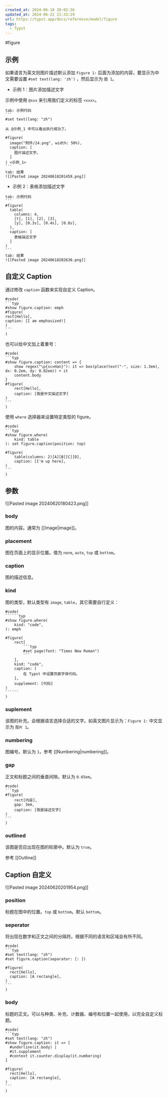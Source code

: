 ```yaml
---
created_at: 2024-06-18 20:02:36
updated_at: 2024-06-22 21:33:29
url: https://typst.app/docs/reference/model/figure
tags:
  - Typst
---
```

#figure

## 示例

如果语言为英文则图片描述默认添加 `Figure 1:` 后面为添加的内容，要显示为中文需要设置 `#set text(lang: 'zh')` ，然后显示为 `图 1`。

- 示例 1：图片添加描述文字

示例中使用 `@xxx` 来引用我们定义的标签 `<xxx>`。

````tab
tab: 示例代码
```
#set text(lang: "zh")

从 @示例_1 中可以看出执行成功了。

#figure(
  image("附件/24.png", width: 50%),
  caption: [
    图片描述文字。
  ]
) <示例_1>
```
tab: 结果
![[Pasted image 20240618201459.png]]
````

- 示例 2：表格添加描述文字

````tab
tab: 示例代码
```
#figure(
  table(
    columns: 4,
    [t], [1], [2], [3],
    [y], [0.3s], [0.4s], [0.8s],
  ),
  caption: [
    表格描述文字
  ]
)
```
tab: 结果
![[Pasted image 20240618202630.png]]
````

## 自定义 Caption

通过修改 `caption` 函数来实现自定义 Caption。

````typst
#code(
```typ
#show figure.caption: emph
#figure(
rect[Hello],
caption: [I am emphasized!]
)
```
)
````

也可以给中文加上着重号：

````typst
#code(
```typ
#show figure.caption: content => {
    show regex("\p{sc=Han}"): it => box(place(text("·", size: 1.3em), dx: 0.2em, dy: 0.02em)) + it
    content.body
}
#figure(
    rect[Hello],
    caption: [我是中文描述文字]
)
```
)
````

使用 `where` 选择器来设置特定类型的 figure。

````typst
#code(
```typ
#show figure.where(
    kind: table
): set figure.caption(position: top)

#figure(
    table(columns: 2)[A][B][C][D],
    caption: [I'm up here],
)
```
)
````

## 参数

![[Pasted image 20240620180423.png]]

### body

图的内容。通常为 [[Image|image]]。

### placement

图在页面上的显示位置。值为 `none`, `auto`, `top` 或 `bottom`。

### caption

图的描述信息。

### kind

图的类型，默认类型有 `image`, `table`，其它需要自行定义：

`````````typst
#code(
``````typ
#show figure.where(
    kind: "code",
): emph

#figure(
    rect[
        ```typ
        #set page(font: "Times New Roman")
        ```
    ],
    kind: "code",
    caption: [
        在 Typst 中设置页面字体代码。
    ],
    supplement: [代码]
)
``````
)
`````````

### suplement

该图的补充。会根据语言选择合适的文字。如英文图片显示为：`Figure 1:` 中文显示为 `图片 1`。

### numbering

图编号。默认为 `1`，参考 [[Numbering|numbering]]。

### gap

正文和标题之间的垂直间隙。默认为 `0.65em`。

````typst
#code(
```typ
#figure(
    rect[内容],
    gap: 3em,
    caption: [我是描述文字]
)
```
)
````

### outlined

该图是否应出现在图的轮廓中。默认为 `true`。

参考 [[Outline]]

## Caption 自定义

![[Pasted image 20240620201954.png]]

### position

标题在图中的位置。`top` 或 `bottom`。默认 `bottom`。

### seperator

将出现在数字和正文之间的分隔符。根据不同的语言和区域会有所不同。

````typst
#code(
```typ
#set text(lang: "zh")
#set figure.caption(separator: [: ])

#figure(
  rect[Hello],
  caption: [A rectangle],
)
```
)
````

### body

标题的正文。可以与种类、补充、计数器、编号和位置一起使用，以完全自定义标题。

````typst
#code(
```typ
#set text(lang: "zh")
#show figure.caption: it => [
  #underline(it.body) |
  #it.supplement
  #context it.counter.display(it.numbering)
]

#figure(
  rect[Hello],
  caption: [A rectangle],
)
```
)
````
